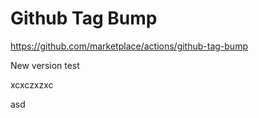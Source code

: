 # Github Tag Bump

https://github.com/marketplace/actions/github-tag-bump

New version test

xcxczxzxc

asd
